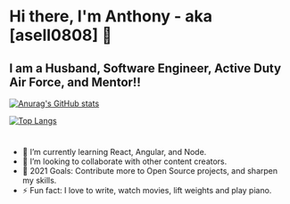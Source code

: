 # Hi there, I'm Anthony - aka [asell0808] 👋

## I am a Husband, Software Engineer, Active Duty Air Force, and Mentor!!

<!-- ## Visit my <a href="www.linkedin.com/in/anthony-sellers-027b69111">LinkedIn!</a> -->

 [![Anurag's GitHub stats](https://github-readme-stats.vercel.app/api?username=asell0808)](https://github.com/anuraghazra/github-readme-stats)

[![Top Langs](https://github-readme-stats.vercel.app/api/top-langs/?username=asell0808&layout=compact)](https://github.com/anuraghazra/github-readme-stats)

#
- 🌱 I’m currently learning React, Angular, and Node.
- 👯 I’m looking to collaborate with other content creators.
- 🥅 2021 Goals: Contribute more to Open Source projects, and sharpen my skills.
- ⚡ Fun fact: I love to write, watch movies, lift weights and play piano.
